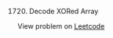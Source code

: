 1720. Decode XORed Array

View problem on [Leetcode](https://leetcode.com/problems/decode-xored-array/description/)